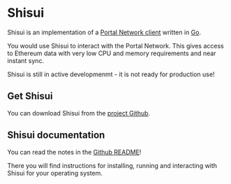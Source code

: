 # Shisui

Shisui is an implementation of a [Portal Network client](https://github.com/ethereum/portal-network-specs) written in [Go](https://go.dev/).

You would use Shisui to interact with the Portal Network. This gives access to Ethereum data with very low CPU and memory requirements and near instant sync.

Shisui is still in active developmenmt - it is not ready for production use!

## Get Shisui

You can download Shisui from the [project Github](https://github.com/zen-eth/shisui).

## Shisui documentation

You can read the notes in the [Github README](https://github.com/zen-eth/shisui)!

There you will find instructions for installing, running and interacting with Shisui for your operating system.
